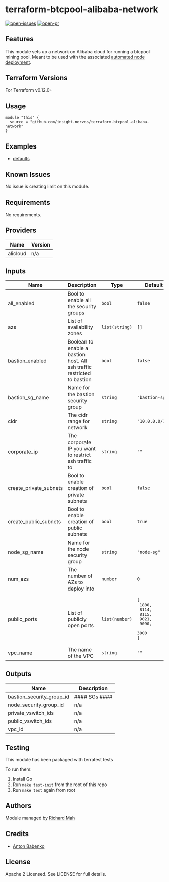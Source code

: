 # terraform-btcpool-alibaba-network

[![open-issues](https://img.shields.io/github/issues-raw/insight-nervos/terraform-btcpool-alibaba-network?style=for-the-badge)](https://github.com/insight-nervos/terraform-btcpool-alibaba-network/issues)
[![open-pr](https://img.shields.io/github/issues-pr-raw/insight-nervos/terraform-btcpool-alibaba-network?style=for-the-badge)](https://github.com/insight-nervos/terraform-btcpool-alibaba-network/pulls)

## Features

This module sets up a network on Alibaba cloud for running a btcpool mining pool. Meant to be used with the associated [automated node deployment](https://github.com/insight-nervos/terraform-btcpool-alibaba-node). 

## Terraform Versions

For Terraform v0.12.0+

## Usage

```hcl
module "this" {
  source = "github.com/insight-nervos/terraform-btcpool-alibaba-network"
}
```
## Examples

- [defaults](https://github.com/insight-nervos/terraform-btcpool-alibaba-network/tree/master/examples/defaults)

## Known  Issues
No issue is creating limit on this module.

<!-- BEGINNING OF PRE-COMMIT-TERRAFORM DOCS HOOK -->
## Requirements

No requirements.

## Providers

| Name | Version |
|------|---------|
| alicloud | n/a |

## Inputs

| Name | Description | Type | Default | Required |
|------|-------------|------|---------|:--------:|
| all\_enabled | Bool to enable all the security groups | `bool` | `false` | no |
| azs | List of availability zones | `list(string)` | `[]` | no |
| bastion\_enabled | Boolean to enable a bastion host.  All ssh traffic restricted to bastion | `bool` | `false` | no |
| bastion\_sg\_name | Name for the bastion security group | `string` | `"bastion-sg"` | no |
| cidr | The cidr range for network | `string` | `"10.0.0.0/16"` | no |
| corporate\_ip | The corporate IP you want to restrict ssh traffic to | `string` | `""` | no |
| create\_private\_subnets | Bool to enable creation of private subnets | `bool` | `false` | no |
| create\_public\_subnets | Bool to enable creation of public subnets | `bool` | `true` | no |
| node\_sg\_name | Name for the node security group | `string` | `"node-sg"` | no |
| num\_azs | The number of AZs to deploy into | `number` | `0` | no |
| public\_ports | List of publicly open ports | `list(number)` | <pre>[<br>  1800,<br>  8114,<br>  8115,<br>  9021,<br>  9090,<br>  3000<br>]</pre> | no |
| vpc\_name | The name of the VPC | `string` | `""` | no |

## Outputs

| Name | Description |
|------|-------------|
| bastion\_security\_group\_id | #### SGs #### |
| node\_security\_group\_id | n/a |
| private\_vswitch\_ids | n/a |
| public\_vswitch\_ids | n/a |
| vpc\_id | n/a |

<!-- END OF PRE-COMMIT-TERRAFORM DOCS HOOK -->

## Testing
This module has been packaged with terratest tests

To run them:

1. Install Go
2. Run `make test-init` from the root of this repo
3. Run `make test` again from root

## Authors

Module managed by [Richard Mah](https://github.com/shinyfoil)

## Credits

- [Anton Babenko](https://github.com/antonbabenko)

## License

Apache 2 Licensed. See LICENSE for full details.